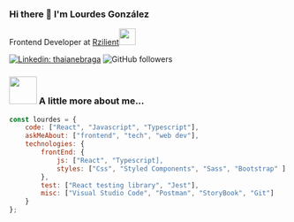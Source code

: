 ### Hi there 👋 I'm Lourdes González
Frontend Developer at <a href="https://www.rzilient.club">Rzilient</a><img src="https://media.giphy.com/media/WUlplcMpOCEmTGBtBW/giphy.gif" width="30"> 
</em></p>


[![Linkedin: thaianebraga](https://img.shields.io/badge/-lougc-blue?style=flat-square&logo=Linkedin&logoColor=white&link=https://www.linkedin.com/in/lougc/)](https://www.linkedin.com/in/lougc/)
![GitHub followers](https://img.shields.io/github/followers/Lourdes84?label=Follow&style=social)

### <img src="https://media.giphy.com/media/VgCDAzcKvsR6OM0uWg/giphy.gif" width="50"> A little more about me...  

```javascript
const lourdes = {
    code: ["React", "Javascript", "Typescript"],
    askMeAbout: ["frontend", "tech", "web dev"],
    technologies: {
        frontEnd: {
            js: ["React", "Typescript],
            styles: ["Css", "Styled Components", "Sass", "Bootstrap" ]
        },
        test: ["React testing library", "Jest"],
        misc: ["Visual Studio Code", "Postman", "StoryBook", "Git"]
    }
};
```

